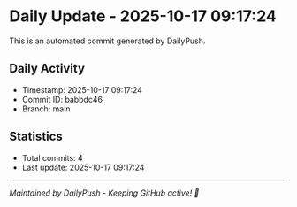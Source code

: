 # Daily Update - 2025-10-17 09:17:24

This is an automated commit generated by DailyPush.

## Daily Activity
- Timestamp: 2025-10-17 09:17:24
- Commit ID: babbdc46
- Branch: main

## Statistics
- Total commits: 4
- Last update: 2025-10-17 09:17:24

---
*Maintained by DailyPush - Keeping GitHub active! 🚀*
